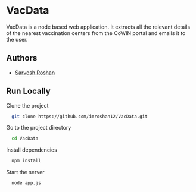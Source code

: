 
# VacData

VacData is a node based web application. It extracts all the relevant
details of the nearest vaccination centers from the CoWIN portal and emails it to the user.



## Authors

- [Sarvesh Roshan](https://www.github.com/imroshan12)


## Run Locally

Clone the project

```bash
  git clone https://github.com/imroshan12/VacData.git
```

Go to the project directory

```bash
  cd VacData
```

Install dependencies

```bash
  npm install
```

Start the server

```bash
  node app.js
```
